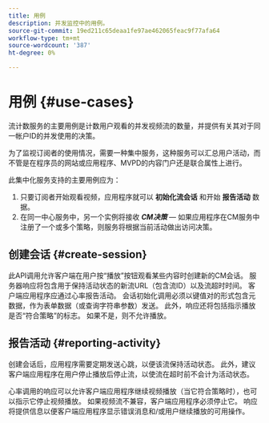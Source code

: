 ```yaml
---
title: 用例
description: 并发监控中的用例。
source-git-commit: 19ed211c65deaa1fe97ae462065feac9f77afa64
workflow-type: tm+mt
source-wordcount: '387'
ht-degree: 0%

---
```



# 用例 {#use-cases}

流计数服务的主要用例是计数用户观看的并发视频流的数量，并提供有关其对于同一帐户ID的并发使用的决策。

为了监视订阅者的使用情况，需要一种集中服务，这种服务可以汇总用户活动，而不管是在程序员的网站或应用程序、MVPD的内容门户还是联合属性上进行。

此集中化服务支持的主要用例应为：

1. 只要订阅者开始观看视频，应用程序就可以 **初始化流会话** 和开始 **报告活动** 数据。
1. 在同一中心服务中，另一个实例将接收 ***CM决策***  — 如果应用程序在CM服务中注册了一个或多个策略，则服务将根据当前活动做出访问决策。


## 创建会话 {#create-session}

此API调用允许客户端在用户按“播放”按钮观看某些内容时创建新的CM会话。 服务器响应将包含用于保持活动状态的新流URL（包含流ID）以及流超时时间。 客户端应用程序应通过心率报告活动。 会话初始化调用必须以键值对的形式包含元数据，作为表单数据（或查询字符串参数）发送。 此外，响应还将包括指示播放是否“符合策略”的标志。 如果不是，则不允许播放。

## 报告活动 {#reporting-activity}

创建会话后，应用程序需要定期发送心跳，以便该流保持活动状态。 此外，建议客户端应用程序在用户停止播放后停止流，以使流在超时前不会计为活动状态。

心率调用的响应可以允许客户端应用程序继续视频播放（当它符合策略时），也可以指示它停止视频播放。 如果视频流不兼容，客户端应用程序必须停止它。 响应将提供信息以便客户端应用程序显示错误消息和/或用户继续播放的可用操作。
